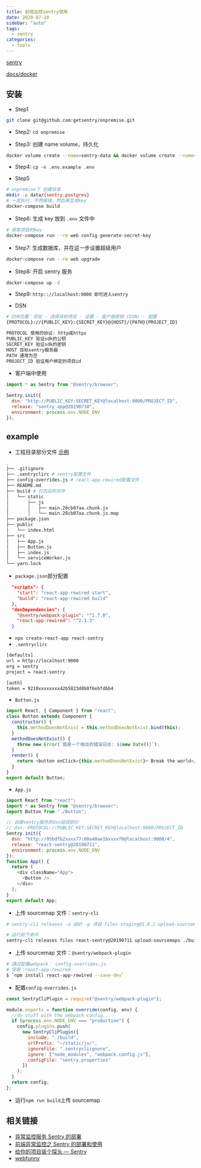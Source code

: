```yaml
---
title: 前端监控sentry使用
date: 2020-07-20
sidebar: "auto"
tags:
  - sentry
categories:
  - tools
---
```


[sentry](https://sentry.io/welcome/)

[docs/docker](https://docs.sentry.io/server/installation/docker/)

## 安装

- Step1

```bash
git clone git@github.com:getsentry/onpremise.git
```

- Step2: `cd onpremise`

* Step3: 创建 name volume，持久化

```bash
docker volume create --name=sentry-data && docker volume create --name=sentry-postgres
```

- Step4: `cp -n .env.example .env`

- Step5

```bash
# onpremise下 创建目录
mkdir -p data/{sentry,postgres}
# 一定执行，不然报错，然后再生成key
docker-compose build
```

- Step6: 生成 key 放到 `.env` 文件中

```bash
# 获取项目的key
docker-compose run --rm web config generate-secret-key
```

- Step7: 生成数据库，并在这一步设置超级用户

```bash
docker-compose run --rm web upgrade
```

- Step8: 开启 sentry 服务

```bash
docker-compose up -d
```

- Step9: `http:://localhost:9000 即可进入sentry`

- DSN

```bash
# DSN位置：项目 - 选择目标项目 - 设置 - 客户端密钥 (DSN) - 配置
{PROTOCOL}://{PUBLIC_KEY}:{SECRET_KEY}@{HOST}/{PATH}{PROJECT_ID}

PROTOCOL 使用的协议: http或https
PUBLIC_KEY 验证sdk的公钥
SECRET_KEY 验证sdk的密钥
HOST 目标sentry服务器
PATH 通常为空
PROJECT_ID 验证用户绑定的项目id
```

- 客户端中使用

```js
import * as Sentry from "@sentry/browser";

Sentry.init({
  dsn: "http://PUBLIC_KEY:SECRET_KEY@localhost:9000/PROJECT_ID",
  release: "sentry_app@20190710",
  environment: process.env.NODE_ENV
});
```

## example

- 工程目录部分文件 [示例](https://github.com/chengzao/react-demo/tree/master/sentry-react)

```bash
.
├── .gitignore
├── .sentryclirc # sentry配置文件
├── config-overrides.js # react-app-rewired配置文件
├── README.md
├── build # 打包后的文件
│   └── static
│       ├── js
│       │   ├── main.28cb07aa.chunk.js
│       │   └── main.28cb07aa.chunk.js.map
├── package.json
├── public
│   └── index.html
├── src
│   ├── App.js
│   ├── Button.js
│   ├── index.js
│   └── serviceWorker.js
└── yarn.lock
```

- `package.json`部分配置

```json
  "scripts": {
    "start": "react-app-rewired start",
    "build": "react-app-rewired build"
  },
  "devDependencies": {
    "@sentry/webpack-plugin": "^1.7.0",
    "react-app-rewired": "^2.1.3"
  }
```

- `npx create-react-app react-sentry`
- `.sentryclirc`

```bash
[defaults]
url = http://localhost:9000
org = sentry
project = react-sentry

[auth]
token = 9210xxxxxxxx42b5823d8b0f6ebfdbb4
```

- `Button.js`

```js
import React, { Component } from "react";
class Button extends Component {
  constructor() {
    this.methodDoesNotExist = this.methodDoesNotExist.bind(this);
  }
  methodDoesNotExist() {
    throw new Error(`我是一个抛出的错误日志: ${new Date()}`);
  }
  render() {
    return <button onClick={this.methodDoesNotExist}> Break the world</button>;
  }
}
export default Button;
```

- `App.js`

```js
import React from "react";
import * as Sentry from "@sentry/browser";
import Button from "./Button";

// 自建sentry服务的dsn组成部分
// dsn: PROTOCOL://PUBLIC_KEY:SECRET_KEY@localhost:9000/PROJECT_ID
Sentry.init({
  dsn: "http://05bdfb2xxxx77:00a40ae1bxxxxf0@localhost:9000/4",
  release: "react-sentry@20190711",
  environment: process.env.NODE_ENV
});
function App() {
  return (
    <div className="App">
      <Button />
    </div>
  );
}
export default App;
```

- 上传 sourcemap 文件：`sentry-cli`

```bash
# sentry-cli releases -o 组织 -p 项目 files staging@1.0.1 upload-sourcemaps js文件所在目录 --url-prefix 线上资源URI

# 运行如下命令
sentry-cli releases files react-sentry@20190711 upload-sourcemaps ./build/ --url-prefix '~/static/js/'
```

- 上传 sourcemap 文件：`@sentry/webpack-plugin`

```bash
# 通过配置webpack： config-overrides.js
# 安装：react-app-rewired
$ `npm install react-app-rewired --save-dev`
```

- 配置`config-overrides.js`

```js
const SentryCliPlugin = require("@sentry/webpack-plugin");

module.exports = function override(config, env) {
  //do stuff with the webpack config...
  if (process.env.NODE_ENV === "production") {
    config.plugins.push(
      new SentryCliPlugin({
        include: "./build",
        urlPrefix: "~/static/js/",
        ignoreFile: ".sentrycliignore",
        ignore: ["node_modules", "webpack.config.js"],
        configFile: "sentry.properties"
      })
    );
  }
  return config;
};
```

- 运行`npm run build`上传 sourcemap

## 相关链接

- [异常监控服务 Sentry 的部署](https://juejin.im/post/5d12b99cf265da1bb77677c5)
- [前端异常监控之 Sentry 的部署和使用](https://juejin.im/post/5b55c33ae51d45198f5c7a91)
- [给你的项目装个探头 — Sentry](https://juejin.im/post/5d1461e1f265da1bbb03ecc2)
- [webfunny](https://www.webfunny.cn/webfunny/createProject)
